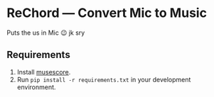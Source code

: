 # ReChord  — Convert Mic to Music

Puts the us in Mic :wink: jk sry

## Requirements
1. Install [musescore](https://musescore.org/en/handbook/3/installation).
2. Run `pip install -r requirements.txt` in your development environment.
